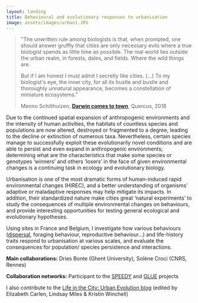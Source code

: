 ```yaml
---
layout: landing
title: Behavioural and evolutionary responses to urbanisation
image: assets/images/urban1.JPG
---
```


>"The unwritten rule among biologists is that, when prompted, one should answer gruffly that cities are only necessary evils where a true biologist spends as little time as possible. The real world lies outside the urban realm, in forests, dales, and fields. Where the wild things are.
>
>But if I am honest I must admit I secretly like cities. (...) To my biologist's eye, the inner city, for all its hustle and bustle and thoroughly unnatural appearance, becomes a constellation of miniature ecosystems."
>
>Menno Schilthuizen, [**Darwin comes to town**](https://www.quercusbooks.co.uk/books/detail.page?isbn=9781786481092), Quercus, 2018

Due to the continued spatial expansion of anthropogenic environments and the intensity of human activities, the habitats of countless species and populations are now altered, destroyed or fragmented to a degree, leading to the decline or extinction of numerous taxa. Nevertheless, certain species manage to successfully exploit these evolutionarily novel conditions and are able to persist and even expand in anthropogenic environments; determining what are the characteristics that make some species or genotypes ‘winners’ and others ‘losers’ in the face of given environmental changes is a continuing task in ecology and evolutionary biology.

Urbanisation is one of the most dramatic forms of human-induced rapid environmental changes (HIREC), and a better understanding of organisms’ adaptive or maladaptive responses may help mitigate its impacts. In addition, their standardized nature make cities great ‘natural experiments’ to study the consequences of multiple environmental changes on behaviours, and provide interesting opportunities for testing general ecological and evolutionary hypotheses.

Using sites in France and Belgium, I investigate how various behaviours ([dispersal](https://mdahirel.github.io/dispersal), foraging behaviour, reproductive behaviour…) and life-history traits respond to urbanisation at various scales, and evaluate the consequences for population/ species persistence and interactions.

**Main collaborations:** Dries Bonte (Ghent University), Solène Croci (CNRS, Rennes)

**Collaboration networks:** Participant to the [SPEEDY](https://bio.kuleuven.be/eeb/ldm/speedy) and [GLUE](http://globalurbanevolution.com/) projects

I also contribute to the [Life in the City: Urban Evolution blog](https://urbanevolution-litc.com/) (edited by Elizabeth Carlen, Lindsay Miles & Kristin Winchell)
